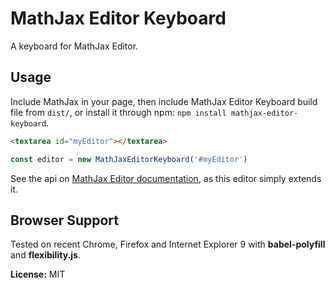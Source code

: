 # MathJax Editor Keyboard

A keyboard for MathJax Editor.

## Usage

Include MathJax in your page, then include MathJax Editor Keyboard build file from `dist/`, or install it through npm: `npm install mathjax-editor-keyboard`.

```html
<textarea id="myEditor"></textarea>
```

```javascript
const editor = new MathJaxEditorKeyboard('#myEditor')
```

See the api on [MathJax Editor documentation](https://ianlucas.github.io/mathjax-editor), as this editor simply extends it.

## Browser Support

Tested on recent Chrome, Firefox and Internet Explorer 9 with **babel-polyfill** and **flexibility.js**.

**License:** MIT